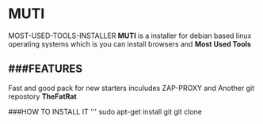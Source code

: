 # MUTI
MOST-USED-TOOLS-INSTALLER
**MUTI** is a installer for debian based linux operating systems which is you can install browsers and **Most Used Tools** 

###FEATURES
---
Fast and good pack for new starters inculudes ZAP-PROXY and Another git repostory **TheFatRat**

###HOW TO INSTALL IT
'''
sudo apt-get install git
git clone
